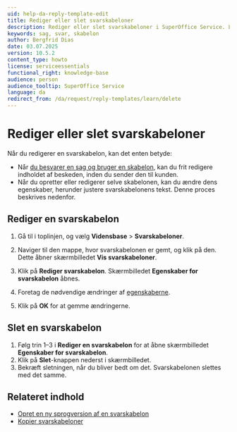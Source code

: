 ```yaml
---
uid: help-da-reply-template-edit
title: Rediger eller slet svarskabeloner
description: Rediger eller slet svarskabeloner i SuperOffice Service. Lær, hvordan du ændrer skabelonteksten og administrerer svarskabeloner effektivt.
keywords: sag, svar, skabelon
author: Bergfrid Dias
date: 03.07.2025
version: 10.5.2
content_type: howto
license: serviceessentials
functional_right: knowledge-base
audience: person
audience_tooltip: SuperOffice Service
language: da
redirect_from: /da/request/reply-templates/learn/delete
---
```


# Rediger eller slet svarskabeloner

Når du redigerer en svarskabelon, kan det enten betyde:

* Når [du besvarer en sag og bruger en skabelon][1], kan du frit redigere indholdet af beskeden, inden du sender den til kunden.
* Når du opretter eller redigerer selve skabelonen, kan du ændre dens egenskaber, herunder justere svarskabelonens tekst. Denne proces beskrives nedenfor.

## Rediger en svarskabelon

1. Gå til <i class="ph ph-list" aria-label="Hovedmenu"></i> i toplinjen, og vælg **Vidensbase** > **Svarskabeloner**.

1. Naviger til den mappe, hvor svarskabelonen er gemt, og klik på den. Dette åbner skærmbilledet **Vis svarskabeloner**.

1. Klik på **Rediger svarskabelon**. Skærmbilledet **Egenskaber for svarskabelon** åbnes.

1. Foretag de nødvendige ændringer af [egenskaberne][2].

1. Klik på **OK** for at gemme ændringerne.

## <a id="delete"></a>Slet en svarskabelon

1. Følg trin 1–3 i **Rediger en svarskabelon** for at åbne skærmbilledet **Egenskaber for svarskabelon**.
2. Klik på **Slet**-knappen nederst i skærmbilledet.
3. Bekræft sletningen, når du bliver bedt om det. Svarskabelonen slettes med det samme.

## Relateret indhold

* [Opret en ny sprogversion af en svarskabelon][3]
* [Kopier svarskabeloner][4]

<!-- Referenced links -->
[1]: ../../learn/reply.md
[2]: create.md
[3]: new-language.md
[4]: create.md#copy
